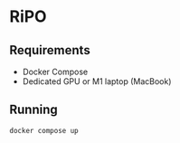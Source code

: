 # RiPO

## Requirements

- Docker Compose
- Dedicated GPU or M1 laptop (MacBook)

## Running

```sh
docker compose up
```
